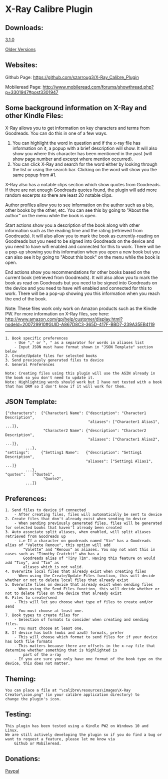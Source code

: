 # X-Ray Calibre Plugin
Downloads:
----------------------------------------------------------------------------------------------------------------------------------
[3.1.0](https://github.com/szarroug3/X-Ray_Calibre_Plugin/blob/master/Versions/xray_creator_calibre_plugin_3_1_0.zip?raw=true)

[Older Versions](https://github.com/szarroug3/X-Ray_Calibre_Plugin/releases)

Websites:
----------------------------------------------------------------------------------------------------------------------------------
Github Page: https://github.com/szarroug3/X-Ray_Calibre_Plugin

Mobileread Page: http://www.mobileread.com/forums/showthread.php?p=3301947#post3301947

Some background information on X-Ray and other Kindle Files:
----------------------------------------------------------------------------------------------------------------------------------
X-Ray allows you to get information on key characters and terms from Goodreads. You can do this in one of a few ways.

1. You can highlight the word in question and if the x-ray file has information on it, a popup with a brief description will
	show. It will also show you where this character has been mentioned in the past (will show page number and excerpt where
	mention occurred).
2. You can click X-Ray and search for the word either by looking through the list or using the search bar. Clicking on the word
	will show you the same popup from #1.
	
X-Ray also has a notable clips section which show quotes from Goodreads. If there are not enough Goodreads quotes found, the
	plugin will add more random excerpts so there are least 20 notable clips.

Author profiles allow you to see information on the author such as a bio, other books by the other, etc. You can see this by going
to "About the author" on the menu while the book is open.

Start actions show you a description of the book along with other information such as the reading time and the rating (retrieved
from Goodreads). It will also allow you to mark the book as currently-reading on Goodreads but you need to be signed into Goodreads
on the device and you need to have wifi enabled and connected for this to work. There will be a pop-up showing you this information
when you open a new book but you can also see it by going to "About this book" on the menu while the book is open.

End actions show you recommendations for other books based on the current book (retrieved from Goodreads). It will also allow you
to mark the book as read on Goodreads but you need to be signed into Goodreads on the device and you need to have wifi enabled and
connected for this to work. There will be a pop-up showing you this information when you reach the end of the book.

Note: These files work only work on Amazon products such as the Kindle PW. For more information on X-Ray files, see here:
	http://www.amazon.com/gp/help/customer/display.html?nodeId=200729910#GUID-A867D8C3-365D-417F-BBD7-239A35EB4119

----------------------------------------------------------------------------------------------------------------------------------
	1. Book specific preferences
		- Use "," or ", " as a separator for words in aliases list
		- Input JSON must have format shown in "JSON Template" section below
	2. Create/Update files for selected books
	3. Send previously generated files to device
	4. General Preferences

	Note: Creating files using this plugin will use the ASIN already in the book so you don't need to update it.
	Note: Highlighting words should work but I have not tested with a book that has DRM so I don't know if it will work for them.

JSON Template:
----------------------------------------------------------------------------------------------------------------------------------
	{"characters":	{"Character1 Name":	{"description": "Character1 Description",
	                          		     "aliases": ["Character1 Alias1", ...]},
	                 "Character2 Name":	{"description": "Character2 Description",
	                          		     "aliases": ["Character1 Alias2", ...]},
			 ...},
 	"settings": 	{"Setting1 Name":	{"description": "Setting1 Description",
	                           		    "aliases": ["Setting1 Alias1", ...]}
			 ...},
  	"quotes":	["Quote1",
	            	 "Quote2",
			 ...]}

Preferences:
----------------------------------------------------------------------------------------------------------------------------------
	1. Send files to device if connected
		- After creating files, files will automatically be sent to device
	2. Create files that don't already exist when sending to device
		- When sending previously generated files, files will be generated for selected books that haven't already been created
	3. Auto associate split aliases, when enabled, will split aliases retrieved from Goodreads up
		- i.e If a character on goodreads named "Vin" has a Goodreads alias of "Valette Renoux", this option will add
			"Valette" and "Renoux" as aliases. You may not want this in cases such as "Timothy Cratchit" who has a
			Goodreads alias of "Tiny Tim". Having this feature on would add "Tiny", and "Tim" as
			aliases which is not valid.
	4. Overwrite local files that already exist when creating files
		- When using the Create/Update Files function, this will decide whether or not to delete local files that already exist
	5. Overwrite files on device that already exist when sending files
		- When using the Send Files function, this will decide whether or not to delete files on the device that already exist
	6. Files to create/send
		- This will let you choose what type of files to create and/or send
		- You must choose at least one.
	7. Book types to create files for
		- Selection of formats to consider when creating and sending files.
		- You must choose at least one.
	8. If device has both (mobi and azw3) formats, prefer
		- This will choose which format to send files for if your device has both file formats
		- This matters because there are offsets in the x-ray file that determine whether something that is highlighted is
			part of the x-ray
		- If you are sure you only have one format of the book type on the device, this does not matter.

Theming:
----------------------------------------------------------------------------------------------------------------------------------
    You can place a file at "\calibre\resources\images\X-Ray Creator\icon.png" (in your calibre application directory) to
    change the plugin's icon.
    

Testing:
----------------------------------------------------------------------------------------------------------------------------------
	This plugin has been tested using a Kindle PW2 on Windows 10 and Linux.
	We are still actively developing the plugin so if you do find a bug or want to request a feature, please let me know via
		Github or Mobileread.

Donations:
----------------------------------------------------------------------------------------------------------------------------------
[Paypal](https://www.paypal.com/cgi-bin/webscr?cmd=_donations&business=szarroug3%40gmail%2ecom&lc=US&item_name=X%2dRay%20Calibre%20Plugin&no_note=0&currency_code=USD&bn=PP%2dDonationsBF%3abtn_donateCC_LG%2egif%3aNonHostedGuest)

